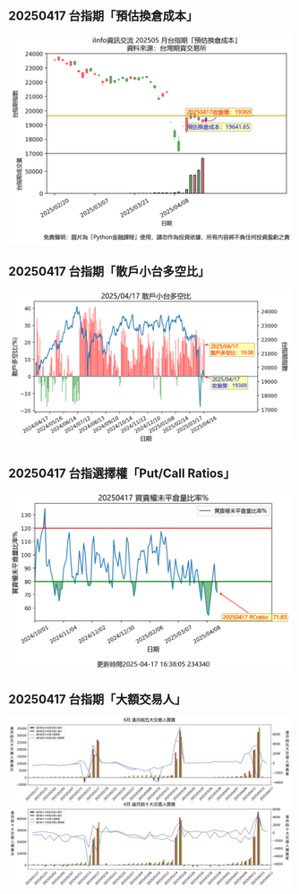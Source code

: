 ## 20250417 台指期「預估換倉成本」
![](images/txfcost.png)

## 20250417 台指期「散戶小台多空比」
![](images/bbiri.png)

## 20250417 台指選擇權「Put/Call Ratios」
![](images/pcratio.png)

## 20250417 台指期「大額交易人」
![](images/blocktrade.png)

